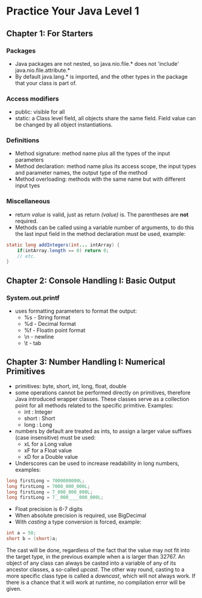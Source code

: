 # Practice Your Java Level 1

## Chapter 1: For Starters

### Packages
- Java packages are not nested, so java.nio.file.* does not 'include' java.nio.file.attribute.*  
- By default java.lang.* is imported, and the other types in the package that your class is part of.  

### Access modifiers
- public: visible for all
- static: a Class level field, all objects share the same field. Field value can be changed by all object instantiations.

### Definitions
- Method signature: method name plus all the types of the input parameters
- Method declaration: method name plus its access scope, the input types and parameter names, the output type of the method
- Method overloading: methods with the same name but with different input tyes

### Miscellaneous
- return _value_ is valid, just as return _(value)_ is. The parentheses are **not** required.
- Methods can be called using a variable number of arguments, to do this the last input field in the method declaration must be used, example:

``` Java
static long addIntegers(int... intArray) {
    if(intArray.length == 0) return 0;
    // etc.
}
```

## Chapter 2: Console Handling I: Basic Output

### System.out.printf
- uses formatting parameters to format the output:
    - %s - String format
    - %d - Decimal format
    - %f - Floatin point format
    - \n - newline
    - \t - tab

## Chapter 3: Number Handling I: Numerical Primitives


- primitives: byte, short, int, long, float, double
- some operations cannot be performed directly on primitives, therefore Java introduced wrapper classes. These classes serve as a collection point for all methods related to the specific primitive. Examples:
    - int : Integer
    - short : Short
    - long : Long
- numbers by default are treated as ints, to assign a larger value suffixes (case insensitive) must be used:
    - xL for a Long value
    - xF for a Float value
    - xD for a Double value
- Underscores can be used to increase readability in long numbers, examples:
```Java
long firstLong = 7000000000L;
long firstLong = 7000_000_000L;
long firstLong = 7_000_000_000L;
long firstLong = 7__000____000_000L;
```
- Float precision is 6-7 digits
- When absolute precision is required, use BigDecimal
- With _casting_ a type conversion is forced, example:
```Java
int a = 50;
short b = (short)a;
```
The cast will be done, regardless of the fact that the value may not fit into the target type, in
 the previous example when a is larger than 32767. An object of any class can always be casted 
 into a variable of any of its ancestor classes, a so-called _upcast_. The other way round, 
 casting to a more specific class type is called a _downcast_, which will not always work. If 
 there is a chance that it will work at runtime, no compilation error will be given.
